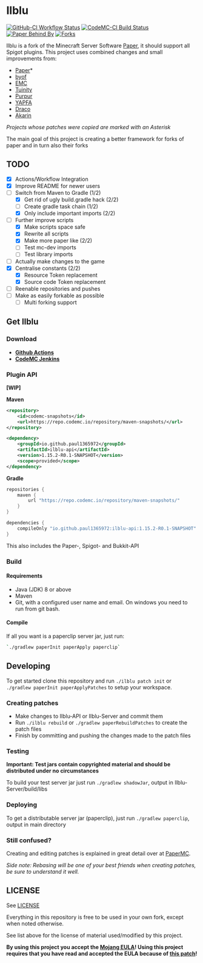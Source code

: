 # Ilblu

[![GitHub-CI Workflow Status](https://badgen.net/github/checks/Paul1365972/Ilblu?label=Github%20Build&icon=github)](https://github.com/Paul1365972/Ilblu/actions?query=workflow%3A%22Build%22)
[![CodeMC-CI Build Status](https://badgen.net/runkit/jenkins-status-vbryjbp7mcuc/ci.codemc.io%2Fjob%2FPaul1365972%2Fjob%2FIlblu?label=CodeMC%20Build&icon=https%3A%2F%2Fsvgshare.com%2Fi%2FK8A.svg&cache=900)](https://ci.codemc.io/job/Paul1365972/job/Ilblu/lastBuild/)
[![Paper Behind By](https://badgen.net/runkit/behind-paper-0pf96gidt2a1/Paul1365972/Ilblu?icon=git&cache=1800)](https://github.com/PaperMC/Paper)
[![Forks](https://badgen.net/github/forks/Paul1365972/Ilblu?label=Forks&cache=3600)](https://github.com/Paul1365972/Ilblu/network/members)

Ilblu is a fork of the Minecraft Server Software [Paper](https://github.com/PaperMC/Paper), it should support all Spigot plugins.
This project uses combined changes and small improvements from:
- [Paper](https://github.com/PaperMC/Paper)*
- [byof](https://github.com/electronicboy/byof)
- [EMC](https://github.com/starlis/empirecraft)
- [Tuinity](https://github.com/Spottedleaf/Tuinity)
- [Purpur](https://github.com/pl3xgaming/Purpur)
- [YAPFA](https://github.com/tr7zw/YAPFA)
- [Draco](https://github.com/Draycia/Draco)
- [Akarin](https://github.com/Akarin-project/Akarin)

*Projects whose patches were copied are marked with an Asterisk*

The main goal of this project is creating a better framework for forks of paper and in turn also their forks

## TODO

- [x] Actions/Workflow Integration
- [x] Improve README for newer users
- [ ] Switch from Maven to Gradle (1/2)
  - [x] Get rid of ugly build.gradle hack (2/2)
  - [ ] Create gradle task chain (1/2)
  - [x] Only include important imports (2/2)
- [ ] Further improve scripts
  - [x] Make scripts space safe
  - [x] Rewrite all scripts
  - [x] Make more paper like (2/2)
  - [ ] Test mc-dev imports
  - [ ] Test library imports
- [ ] Actually make changes to the game
- [x] Centralise constants (2/2)
  - [x] Resource Token replacement
  - [x] Source code Token replacement
- [ ] Reenable repositories and pushes
- [ ] Make as easily forkable as possible
  - [ ] Multi forking support

## Get Ilblu

### Download

- [**Github Actions**](https://github.com/Paul1365972/Ilblu/actions?query=workflow%3A%22Build%22)
- [**CodeMC Jenkins**](https://ci.codemc.io/job/Paul1365972/job/Ilblu/lastSuccessfulBuild)

### Plugin API

**[WIP]**

**Maven**
```xml
<repository>
    <id>codemc-snapshots</id>
    <url>https://repo.codemc.io/repository/maven-snapshots/</url>
</repository>

<dependency>
    <groupId>io.github.paul1365972</groupId>
    <artifactId>ilblu-api</artifactId>
    <version>1.15.2-R0.1-SNAPSHOT</version>
    <scope>provided</scope>
</dependency>
```

**Gradle**
```groovy
repositories {
    maven {
        url "https://repo.codemc.io/repository/maven-snapshots/"
    }
}

dependencies {
    compileOnly "io.github.paul1365972:ilblu-api:1.15.2-R0.1-SNAPSHOT"
}
```

This also includes the Paper-, Spigot- and Bukkit-API

### Build

#### Requirements

- Java (JDK) 8 or above
- Maven
- Git, with a configured user name and email. 
  On windows you need to run from git bash.

#### Compile

If all you want is a paperclip server jar, just run:
```sh
`./gradlew paperInit paperApply paperclip`
```

## Developing

To get started clone this repository and run `./ilblu patch init` or `./gradlew paperInit paperApplyPatches` to setup your workspace.

### Creating patches

- Make changes to Ilblu-API or Ilblu-Server and commit them
- Run `./ilblu rebuild` or `./gradlew paperRebuildPatches` to create the patch files
- Finish by committing and pushing the changes made to the patch files

### Testing

**Important: Test jars contain copyrighted material and should be distributed under no circumstances**

To build your test server jar just run `./gradlew shadowJar`, output in Ilblu-Server/build/libs

### Deploying

To get a distributable server jar (paperclip), just run `./gradlew paperclip`, output in main directory

### Still confused?

Creating and editing patches is explained in great detail over at [PaperMC](https://github.com/PaperMC/Paper/blob/master/CONTRIBUTING.md).

*Side note: Rebasing will be one of your best friends when creating patches, be sure to understand it well.*

## LICENSE

See [LICENSE](LICENSE.md)

Everything in this repository is free to be used in your own fork, except when noted otherwise. 

See list above for the license of material used/modified by this project.

**By using this project you accept the [Mojang EULA](https://account.mojang.com/documents/minecraft_eula)! Using this project requires that you have read and accepted the EULA because of [this patch](https://github.com/Paul1365972/Ilblu/blob/master/patches/server/0005-Auto-accept-EULA.patch)!**

